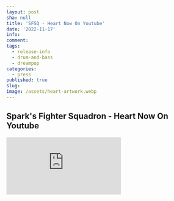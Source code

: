 ```yaml
---
layout: post
sha: null
title: 'SFSQ - Heart Now On Youtube'
date: '2022-11-17'
info: 
comment: 
tags:
  - release-info
  - drum-and-bass
  - dreampop
categories:
  - press
published: true
slug: 
image: /assets/heart-artwork.webp
---
```


## Spark's Fighter Squadron - Heart Now On Youtube

<div class="release1"><iframe width="auto" height="auto" src="https://www.youtube.com/embed/7E-Bwki5AUg" title="YouTube video player" frameborder="0" allow="accelerometer; autoplay; clipboard-write; encrypted-media; gyroscope; picture-in-picture" allowfullscreen></iframe></div>